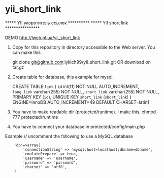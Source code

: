 yii_short_link
==============

***** YII укоротитель ссылок **********
***** YII short link         ****************

  DEMO http://lweb.pl.ua/yii_short_link


1. Copy for this repository in directory accessible to the Web server. You can make this.
  
    git clone git@github.com:lykich99/yii_short_link.git  OR download on tar.gz
    
2. Create table for database, this example for mysql. 
   
    CREATE TABLE `link` (
			  `id` int(11) NOT NULL AUTO_INCREMENT,
			  `long_link` varchar(255) NOT NULL,
			  `short_link` varchar(255) NOT NULL,
			  PRIMARY KEY (`id`),
			  UNIQUE KEY `short_link` (`short_link`)
			) ENGINE=InnoDB AUTO_INCREMENT=49 DEFAULT CHARSET=latin1  
			
			
3. You have to make readable dir (protected/runtime).
   I make this.
   chmod 777 protected/runtime		
   
4. You have to connect your database in protected/config/main.php

  Example 
  	// uncomment the following to use a MySQL database
		
		'db'=>array(
			'connectionString' => 'mysql:host=localhost;dbname=dbname',
			'emulatePrepare' => true,
			'username' => 'username',
			'password' => 'password',
			'charset' => 'utf8',
		)
  
  
  
  

   
